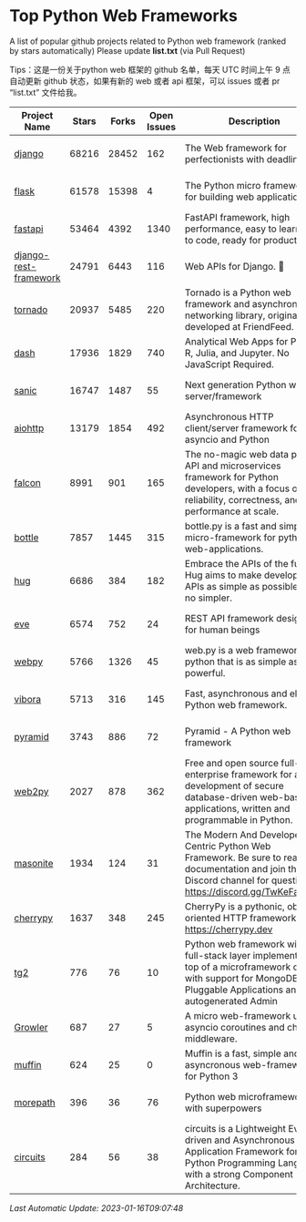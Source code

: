 # Top Python Web Frameworks
A list of popular github projects related to Python web framework (ranked by stars automatically)
Please update **list.txt** (via Pull Request)

Tips：这是一份关于python web 框架的 github 名单，每天 UTC 时间上午 9 点自动更新 github 状态，如果有新的 web 或者 api 框架，可以 issues 或者 pr “list.txt” 文件给我。

| Project Name | Stars | Forks | Open Issues | Description | Last Commit |
| ------------ | ----- | ----- | ----------- | ----------- | ----------- |
| [django](https://github.com/django/django) | 68216 | 28452 | 162 | The Web framework for perfectionists with deadlines. | 2023-01-16 08:31:34 |
| [flask](https://github.com/pallets/flask) | 61578 | 15398 | 4 | The Python micro framework for building web applications. | 2023-01-09 20:45:16 |
| [fastapi](https://github.com/tiangolo/fastapi) | 53464 | 4392 | 1340 | FastAPI framework, high performance, easy to learn, fast to code, ready for production | 2023-01-10 16:31:23 |
| [django-rest-framework](https://github.com/encode/django-rest-framework) | 24791 | 6443 | 116 | Web APIs for Django. 🎸 | 2023-01-13 08:52:54 |
| [tornado](https://github.com/tornadoweb/tornado) | 20937 | 5485 | 220 | Tornado is a Python web framework and asynchronous networking library, originally developed at FriendFeed. | 2023-01-05 16:53:07 |
| [dash](https://github.com/plotly/dash) | 17936 | 1829 | 740 | Analytical Web Apps for Python, R, Julia, and Jupyter. No JavaScript Required. | 2022-12-17 15:12:48 |
| [sanic](https://github.com/sanic-org/sanic) | 16747 | 1487 | 55 | Next generation Python web server/framework | Build fast. Run fast. | 2022-12-27 14:50:36 |
| [aiohttp](https://github.com/aio-libs/aiohttp) | 13179 | 1854 | 492 | Asynchronous HTTP client/server framework for asyncio and Python | 2023-01-14 14:58:57 |
| [falcon](https://github.com/falconry/falcon) | 8991 | 901 | 165 | The no-magic web data plane API and microservices framework for Python developers, with a focus on reliability, correctness, and performance at scale. | 2023-01-08 12:41:07 |
| [bottle](https://github.com/bottlepy/bottle) | 7857 | 1445 | 315 | bottle.py is a fast and simple micro-framework for python web-applications. | 2022-09-05 15:24:52 |
| [hug](https://github.com/hugapi/hug) | 6686 | 384 | 182 | Embrace the APIs of the future. Hug aims to make developing APIs as simple as possible, but no simpler. | 2020-08-10 05:07:26 |
| [eve](https://github.com/pyeve/eve) | 6574 | 752 | 24 | REST API framework designed for human beings | 2022-11-10 09:54:26 |
| [webpy](https://github.com/webpy/webpy) | 5766 | 1326 | 45 | web.py is a web framework for python that is as simple as it is powerful.  | 2023-01-12 10:40:14 |
| [vibora](https://github.com/vibora-io/vibora) | 5713 | 316 | 145 | Fast, asynchronous and elegant Python web framework. | 2019-02-11 10:54:12 |
| [pyramid](https://github.com/Pylons/pyramid) | 3743 | 886 | 72 | Pyramid - A Python web framework | 2022-12-31 00:58:19 |
| [web2py](https://github.com/web2py/web2py) | 2027 | 878 | 362 | Free and open source full-stack enterprise framework for agile development of secure database-driven web-based applications, written and programmable in Python. | 2023-01-03 02:53:46 |
| [masonite](https://github.com/MasoniteFramework/masonite) | 1934 | 124 | 31 | The Modern And Developer Centric Python Web Framework. Be sure to read the documentation and join the Discord channel for questions: https://discord.gg/TwKeFahmPZ | 2022-11-05 01:29:29 |
| [cherrypy](https://github.com/cherrypy/cherrypy) | 1637 | 348 | 245 | CherryPy is a pythonic, object-oriented HTTP framework.      https://cherrypy.dev | 2023-01-09 16:26:47 |
| [tg2](https://github.com/TurboGears/tg2) | 776 | 76 | 10 | Python web framework with full-stack layer implemented on top of a microframework core with support for MongoDB, Pluggable Applications and autogenerated Admin | 2022-12-20 18:30:50 |
| [Growler](https://github.com/pyGrowler/Growler) | 687 | 27 | 5 | A micro web-framework using asyncio coroutines and chained middleware. | 2020-03-08 07:51:41 |
| [muffin](https://github.com/klen/muffin) | 624 | 25 | 0 | Muffin is a fast, simple and asyncronous web-framework for Python 3 | 2022-12-27 12:21:12 |
| [morepath](https://github.com/morepath/morepath) | 396 | 36 | 76 | Python web microframework with superpowers | 2022-05-29 18:09:39 |
| [circuits](https://github.com/circuits/circuits) | 284 | 56 | 38 | circuits is a Lightweight Event driven and Asynchronous Application Framework for the Python Programming Language with a strong Component Architecture. | 2023-01-04 13:57:35 |

*Last Automatic Update: 2023-01-16T09:07:48*